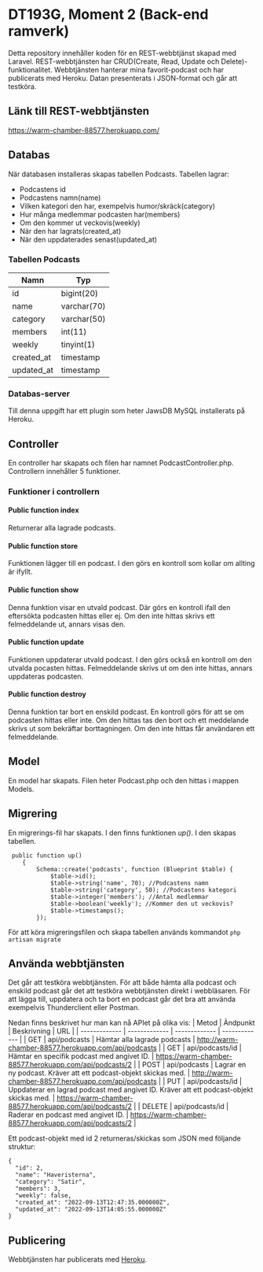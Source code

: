 # DT193G, Moment 2 (Back-end ramverk)
Detta repository innehåller koden för en REST-webbtjänst skapad med Laravel. REST-webbtjänsten har CRUD(Create, Read, Update och Delete)-funktionalitet. Webbtjänsten hanterar mina favorit-podcast och har publicerats med Heroku. Datan presenterats i JSON-format och går att testköra. 

## Länk till REST-webbtjänsten
https://warm-chamber-88577.herokuapp.com/ 

## Databas
När databasen installeras skapas tabellen Podcasts. Tabellen lagrar:
* Podcastens id
* Podcastens namn(name)
* Vilken kategori den har, exempelvis humor/skräck(category)
* Hur många medlemmar podcasten har(members)
* Om den kommer ut veckovis(weekly)
* När den har lagrats(created_at)
* När den uppdaterades senast(updated_at)

### Tabellen Podcasts
| Namn  | Typ |
| ------------- | ------------- |
| id  | bigint(20)  |
| name  | varchar(70)  |
| category  | varchar(50)  |
| members  | int(11)  |
| weekly  | tinyint(1)  |
| created_at  | timestamp  |
| updated_at  | timestamp  |

### Databas-server
Till denna uppgift har ett plugin som heter JawsDB MySQL installerats på Heroku. 

## Controller
En controller har skapats och filen har namnet PodcastController.php. Controllern innehåller 5 funktioner. 
### Funktioner i controllern
#### Public function index
Returnerar alla lagrade podcasts. 
#### Public function store
Funktionen lägger till en podcast. I den görs en kontroll som kollar om allting är ifyllt. 
#### Public function show
Denna funktion visar en utvald podcast. Där görs en kontroll ifall den eftersökta podcasten hittas eller ej. Om den inte hittas skrivs ett felmeddelande ut, annars visas den. 
#### Public function update
Funktionen uppdaterar utvald podcast. I den görs också en kontroll om den utvalda pocasten hittas. Felmeddelande skrivs ut om den inte hittas, annars uppdateras podcasten. 
#### Public function destroy
Denna funktion tar bort en enskild podcast. En kontroll görs för att se om podcasten hittas eller inte. Om den hittas tas den bort och ett meddelande skrivs ut som bekräftar borttagningen. Om den inte hittas får användaren ett felmeddelande. 

## Model
En model har skapats. Filen heter Podcast.php och den hittas i mappen Models. 

## Migrering
En migrerings-fil har skapats. I den finns funktionen _up()_. I den skapas tabellen.
```
 public function up()
    {
        Schema::create('podcasts', function (Blueprint $table) {
            $table->id();
            $table->string('name', 70); //Podcastens namn
            $table->string('category', 50); //Podcastens kategori
            $table->integer('members'); //Antal medlemmar
            $table->boolean('weekly'); //Kommer den ut veckovis?
            $table->timestamps();
        });
```

För att köra migreringsfilen och skapa tabellen används kommandot 
```php artisan migrate```


## Använda webbtjänsten
Det går att testköra webbtjänsten. För att både hämta alla podcast och enskild podcast går det att testköra webbtjänsten direkt i webbläsaren. För att lägga till, uppdatera och ta bort en podcast går det bra att använda exempelvis Thunderclient eller Postman. 

Nedan finns beskrivet hur man kan nå APIet på olika vis:
| Metod  | Ändpunkt | Beskrivning | URL | 
| ------------- | ------------- | ------------- | ------------- |
| GET  | api/podcasts  | Hämtar alla lagrade podcasts | http://warm-chamber-88577.herokuapp.com/api/podcasts |
| GET  | api/podcasts/id  | Hämtar en specifik podcast med angivet ID. | https://warm-chamber-88577.herokuapp.com/api/podcasts/2 |
| POST  | api/podcasts  | Lagrar en ny podcast. Kräver att ett podcast-objekt skickas med. | http://warm-chamber-88577.herokuapp.com/api/podcasts |
| PUT  | api/podcasts/id  | Uppdaterar en lagrad podcast med angivet ID. Kräver att ett podcast-objekt skickas med. | https://warm-chamber-88577.herokuapp.com/api/podcasts/2 |
| DELETE  | api/podcasts/id  | Raderar en podcast med angivet ID. | https://warm-chamber-88577.herokuapp.com/api/podcasts/2 |

Ett podcast-objekt med id 2 returneras/skickas som JSON med följande struktur:
```
{
  "id": 2,
  "name": "Haveristerna",
  "category": "Satir",
  "members": 3,
  "weekly": false,
  "created_at": "2022-09-13T12:47:35.000000Z",
  "updated_at": "2022-09-13T14:05:55.000000Z"
}
```

## Publicering
Webbtjänsten har publicerats med [Heroku](https://www.heroku.com/).  



